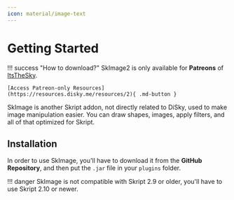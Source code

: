 ```yaml
---
icon: material/image-text
---
```


# Getting Started

!!! success "How to download?"
    SkImage2 is only available for **Patreons** of [ItsTheSky](https://www.patreon.com/itsthesky).

    [Access Patreon-only Resources](https://resources.disky.me/resources/2){ .md-button }

SkImage is another Skript addon, not directly related to DiSky, used to make image manipulation easier. You can draw shapes, images, apply filters, and all of that optimized for Skript.

## Installation

In order to use SkImage, you'll have to download it from the **GitHub Repository**, and then put the `.jar` file in your `plugins` folder.

!!! danger
    SkImage is not compatible with Skript 2.9 or older, you'll have to use Skript 2.10 or newer.